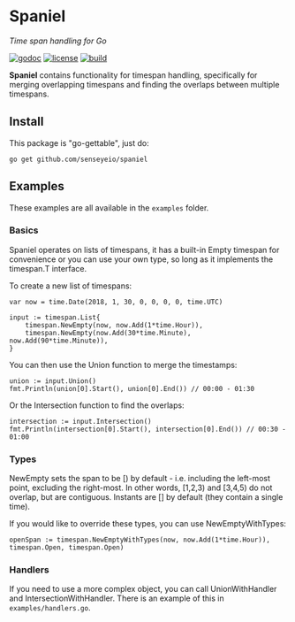 # Spaniel
*Time span handling for Go*

[![godoc](https://img.shields.io/badge/godoc-reference-blue.svg?style=flat)](https://godoc.org/github.com/senseyeio/spaniel) [![license](https://img.shields.io/badge/license-MIT-red.svg?style=flat)](https://raw.githubusercontent.com/senseyeio/spaniel/master/LICENSE) [![build](https://img.shields.io/travis/senseyeio/spaniel.svg?style=flat)](https://travis-ci.org/senseyeio/spaniel)

**Spaniel** contains functionality for timespan handling, specifically for merging overlapping timespans and finding the overlaps between multiple timespans.

## Install

This package is "go-gettable", just do:

    go get github.com/senseyeio/spaniel

## Examples

These examples are all available in the ``examples`` folder.

### Basics

Spaniel operates on lists of timespans, it has a built-in Empty timespan for convenience or you can use your own type, so long as it implements the timespan.T interface.

To create a new list of timespans:

	var now = time.Date(2018, 1, 30, 0, 0, 0, 0, time.UTC)

	input := timespan.List{
		timespan.NewEmpty(now, now.Add(1*time.Hour)),
		timespan.NewEmpty(now.Add(30*time.Minute), now.Add(90*time.Minute)),
	}

    
You can then use the Union function to merge the timestamps:

	union := input.Union()
	fmt.Println(union[0].Start(), union[0].End()) // 00:00 - 01:30

Or the Intersection function to find the overlaps:

	intersection := input.Intersection()
	fmt.Println(intersection[0].Start(), intersection[0].End()) // 00:30 - 01:00
 
 ### Types
 
 NewEmpty sets the span to be [) by default - i.e. including the left-most point, excluding the right-most. In other words, [1,2,3) and [3,4,5) do not overlap, but are contiguous. Instants are [] by default (they contain a single time).

If you would like to override these types, you can use NewEmptyWithTypes:

    openSpan := timespan.NewEmptyWithTypes(now, now.Add(1*time.Hour)), timespan.Open, timespan.Open)
 
 ### Handlers
 
 If you need to use a more complex object, you can call UnionWithHandler and IntersectionWithHandler. There is an
 example of this in ``examples/handlers.go``.